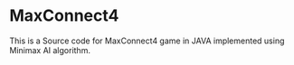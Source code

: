 # MaxConnect4
This is a Source code for MaxConnect4 game in JAVA implemented using Minimax AI algorithm.
